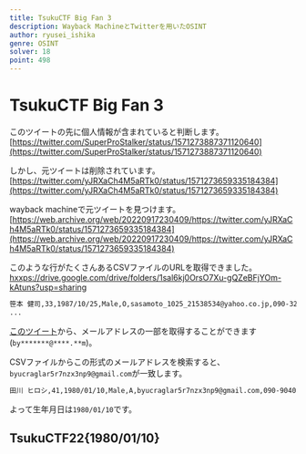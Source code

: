 ```yaml
---
title: TsukuCTF Big Fan 3
description: Wayback MachineとTwitterを用いたOSINT
author: ryusei_ishika
genre: OSINT
solver: 18
point: 498
---
```


# TsukuCTF Big Fan 3

このツイートの先に個人情報が含まれていると判断します。
[https://twitter.com/SuperProStalker/status/1571273887371120640](https://twitter.com/SuperProStalker/status/1571273887371120640)

しかし、元ツイートは削除されています。
[https://twitter.com/yJRXaCh4M5aRTk0/status/1571273659335184384](https://twitter.com/yJRXaCh4M5aRTk0/status/1571273659335184384)

wayback machineで元ツイートを見つけます。
[https://web.archive.org/web/20220917230409/https://twitter.com/yJRXaCh4M5aRTk0/status/1571273659335184384](https://web.archive.org/web/20220917230409/https://twitter.com/yJRXaCh4M5aRTk0/status/1571273659335184384)

このような行がたくさんあるCSVファイルのURLを取得できました。
[hxxps://drive.google.com/drive/folders/1sal6kj0OrsO7Xu-gQZeBFjYOm-kAtuns?usp=sharing](https://drive.google.com/drive/folders/1sal6kj0OrsO7Xu-gQZeBFjYOm-kAtuns?usp=sharing)

```txt
笹本 健司,33,1987/10/25,Male,O,sasamoto_1025_21538534@yahoo.co.jp,090-3226-5534,110-0439,株式会社GEN
...
```

[このツイート](https://twitter.com/SuperProStalker/status/1581681692242477059)から、メールアドレスの一部を取得することができます(`by*******@****.**m`)。

CSVファイルからこの形式のメールアドレスを検索すると、`byucraglar5r7nzx3np9@gmail.com`が一致します。

```txt
田川 ヒロシ,41,1980/01/10,Male,A,byucraglar5r7nzx3np9@gmail.com,090-9040-2901,185-4532,株式会社TSHSU
```

よって生年月日は`1980/01/10`です。

## TsukuCTF22{1980/01/10}
